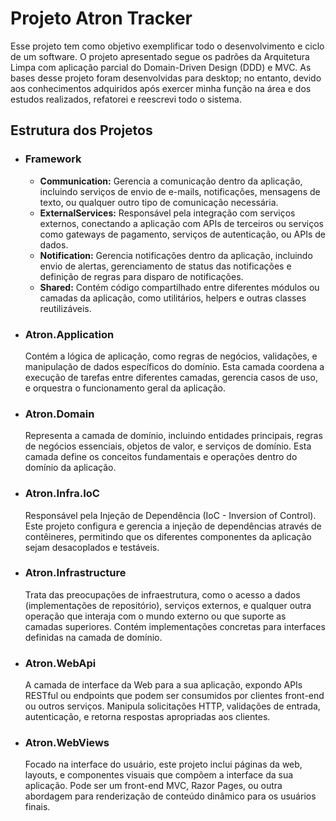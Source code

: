 <!DOCTYPE html>
<html>
<head>
  <title>Projeto Atron Tracker</title>
</head>
<body>

<h1>Projeto Atron Tracker</h1>

<p>Esse projeto tem como objetivo exemplificar todo o desenvolvimento e ciclo de um software. O projeto apresentado segue os padrões da Arquitetura Limpa com aplicação parcial do Domain-Driven Design (DDD) e MVC. As bases desse projeto foram desenvolvidas para desktop; no entanto, devido aos conhecimentos adquiridos após exercer minha função na área e dos estudos realizados, refatorei e reescrevi todo o sistema.</p>

<h2>Estrutura dos Projetos</h2>

<ul>
  <li>
    <h3>Framework</h3>
    <ul>
      <li>
        <strong>Communication:</strong> Gerencia a comunicação dentro da aplicação, incluindo serviços de envio de e-mails, notificações, mensagens de texto, ou qualquer outro tipo de comunicação necessária.
      </li>
      <li>
        <strong>ExternalServices:</strong> Responsável pela integração com serviços externos, conectando a aplicação com APIs de terceiros ou serviços como gateways de pagamento, serviços de autenticação, ou APIs de dados.
      </li>
      <li>
        <strong>Notification:</strong> Gerencia notificações dentro da aplicação, incluindo envio de alertas, gerenciamento de status das notificações e definição de regras para disparo de notificações.
      </li>
      <li>
        <strong>Shared:</strong> Contém código compartilhado entre diferentes módulos ou camadas da aplicação, como utilitários, helpers e outras classes reutilizáveis.
      </li>
    </ul>
  </li>

  <li>
    <h3>Atron.Application</h3>
    <p>Contém a lógica de aplicação, como regras de negócios, validações, e manipulação de dados específicos do domínio. Esta camada coordena a execução de tarefas entre diferentes camadas, gerencia casos de uso, e orquestra o funcionamento geral da aplicação.</p>
  </li>

  <li>
    <h3>Atron.Domain</h3>
    <p>Representa a camada de domínio, incluindo entidades principais, regras de negócios essenciais, objetos de valor, e serviços de domínio. Esta camada define os conceitos fundamentais e operações dentro do domínio da aplicação.</p>
  </li>

  <li>
    <h3>Atron.Infra.IoC</h3>
    <p>Responsável pela Injeção de Dependência (IoC - Inversion of Control). Este projeto configura e gerencia a injeção de dependências através de contêineres, permitindo que os diferentes componentes da aplicação sejam desacoplados e testáveis.</p>
  </li>

  <li>
    <h3>Atron.Infrastructure</h3>
    <p>Trata das preocupações de infraestrutura, como o acesso a dados (implementações de repositório), serviços externos, e qualquer outra operação que interaja com o mundo externo ou que suporte as camadas superiores. Contém implementações concretas para interfaces definidas na camada de domínio.</p>
  </li>

  <li>
    <h3>Atron.WebApi</h3>
    <p>A camada de interface da Web para a sua aplicação, expondo APIs RESTful ou endpoints que podem ser consumidos por clientes front-end ou outros serviços. Manipula solicitações HTTP, validações de entrada, autenticação, e retorna respostas apropriadas aos clientes.</p>
  </li>

  <li>
    <h3>Atron.WebViews</h3>
    <p>Focado na interface do usuário, este projeto inclui páginas da web, layouts, e componentes visuais que compõem a interface da sua aplicação. Pode ser um front-end MVC, Razor Pages, ou outra abordagem para renderização de conteúdo dinâmico para os usuários finais.</p>
  </li>
</ul>

</body>
</html>